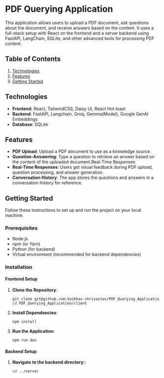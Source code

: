 # PDF Querying Application

This application allows users to upload a PDF document,  ask questions about the document, and receive answers based on the content. It uses a full-stack setup with React on the frontend and a server backend using FastAPI, LangChain, SQLite, and other advanced tools for processing PDF content.

## Table of Contents

1. [Technologies](#technologies)
2. [Features](#features)
3. [Getting Started](#configuration)


## Technologies
- **Frontend**: React, TailwindCSS, Daisy UI, React Hot toast
- **Backend**: FastAPI, Langchain, Groq, Gemma(Model), Google GenAI Embeddings
- **Database**: SQLite


## Features
- **PDF Upload**: Upload a PDF document to use as a knowledge source.
- **Question-Answering**: Type a question to retrieve an answer based on the content of the uploaded document.Real-Time Responses
- **Real-Time Responses**: Users get visual feedback during PDF upload, question processing, and answer generation.
- **Conversation History**: The app stores the questions and answers in a conversation history for reference.

## Getting Started
Follow these instructions to set up and run the project on your local machine.

### Prerequisites
- Node.js
- npm (or Yarn)
- Python (for backend)
- Virtual environment (recommended for backend dependencies)

### Installation

#### Frontend Setup
1. **Clone the Repository**:
   ```bash
   git clone git@github.com:Vaibhav-shrivastav/PDF_Querying_Application.git
   cd PDF_Querying_Application/client
   ```
2. **Install Dependencies**:
    ```bash
    npm install
    ```
3. **Run the Application**:
    ```bash
    npm run dev
    ```

#### Backend Setup
1. **Navigate to the backend directory:**:
    ```bash
    cd ../server
    ```



